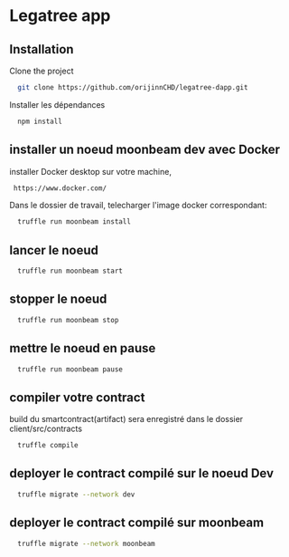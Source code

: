 # Legatree app


## Installation

Clone the project

```bash
  git clone https://github.com/orijinnCHD/legatree-dapp.git
```

Installer les dépendances

```bash
  npm install
```

## installer un noeud moonbeam dev avec Docker

 installer Docker desktop sur votre machine, 
 ```bash
  https://www.docker.com/
```
 
 Dans le dossier de travail, telecharger l'image docker correspondant: 

```bash
  truffle run moonbeam install
```


## lancer le noeud 
```bash
  truffle run moonbeam start
```


## stopper le noeud 
```bash
  truffle run moonbeam stop
```


## mettre le noeud en pause
```bash
  truffle run moonbeam pause
```


## compiler votre contract

build du smartcontract(artifact) sera enregistré dans le dossier client/src/contracts
```bash
  truffle compile
```

## deployer le contract compilé sur le noeud Dev

```bash
  truffle migrate --network dev
```


## deployer le contract compilé sur moonbeam

```bash
  truffle migrate --network moonbeam
```

